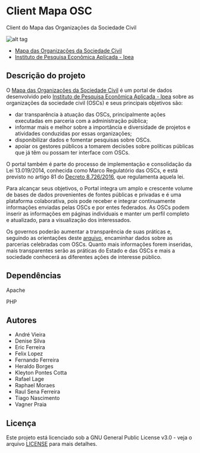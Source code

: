 # Client Mapa OSC

Client do Mapa das Organizações da Sociedade Civil

![alt tag](https://raw.githubusercontent.com/Plataformas-Cidadania/mapa-osc-client/manual_marca/pacote/PNG/MARCA/versao-horizontal-2000x1000.png)

* [Mapa das Organizações da Sociedade Civil](https://www.mapaosc.ipea.gov.br/)
* [Instituto de Pesquisa Econômica Aplicada - Ipea](http://www.ipea.gov.br/)

## Descrição do projeto

O [Mapa das Organizações da Sociedade Civil](https://www.mapaosc.ipea.gov.br/) é um portal de dados desenvolvido pelo [Instituto de Pesquisa Econômica Aplicada - Ipea](http://www.ipea.gov.br/) sobre as organizações da sociedade civil (OSCs) e seus principais objetivos são:
* dar transparência à atuação das OSCs, principalmente ações executadas em parceria com a administração pública;
* informar mais e melhor sobre a importância e diversidade de projetos e atividades conduzidas por essas organizações;
* disponibilizar dados e fomentar pesquisas sobre OSCs.
* apoiar os gestores públicos a tomarem decisões sobre políticas públicas que já têm ou possam ter interface com OSCs.

O portal também é parte do processo de implementação e consolidação da Lei 13.019/2014, conhecida como Marco Regulatório das OSCs, e está previsto no artigo 81 do [Decreto 8.726/2016](http://www.planalto.gov.br/ccivil_03/_ato2015-2018/2016/Decreto/D8726.htm), que regulamenta aquela lei.

Para alcançar seus objetivos, o Portal integra um amplo e crescente volume de bases de dados provenientes de fontes públicas e privadas e é uma plataforma colaborativa, pois pode receber e integrar continuamente informações enviadas pelas OSCs e por entes federados.
As OSCs podem inserir as informações em páginas individuais e manter um perfil completo e atualizado, para a visualização dos interessados.

Os governos poderão aumentar a transparência de suas práticas e, seguindo as orientações deste [arquivo](https://www.mapaosc.ipea.gov.br/pdf/tutorial_para_formatacao_dados.pdf), encaminhar dados sobre as parcerias celebradas com OSCs.
Quanto mais informações forem inseridas, mais transparentes serão as práticas do Estado e das OSCs e mais a sociedade conhecerá as diferentes ações de interesse público.

## Dependências
Apache

PHP

## Autores

* André Vieira
* Denise Silva
* Eric Ferreira
* Felix Lopez
* Fernando Ferreira
* Heraldo Borges
* Kleyton Pontes Cotta
* Rafael Lage
* Raphael Moraes
* Raul Sena Ferreira
* Tiago Nascimento
* Vagner Praia

## Licença

Este projeto está licenciado sob a GNU General Public License v3.0 - veja o arquivo [LICENSE](LICENSE) para mais detalhes.
